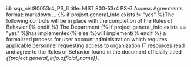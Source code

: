 id: ssp_nist80053r4_PS_6
title: NIST 800-53r4 PS-6 Access Agreements
format: markdown
...
{% if project.general_info.exists != "yes" %}The following controls will be in place with the completion of the Rules of Behavior.{% endif %}
The Department {% if project.general_info.exists == "yes" %}has implemented{% else %}will implement{% endif %} a formalized process for user account administration which requires applicable personnel requesting access to organization IT resources read and agree to the Rules of Behavior found in the document officially titled _{{project.general_info.official_name}}_.

